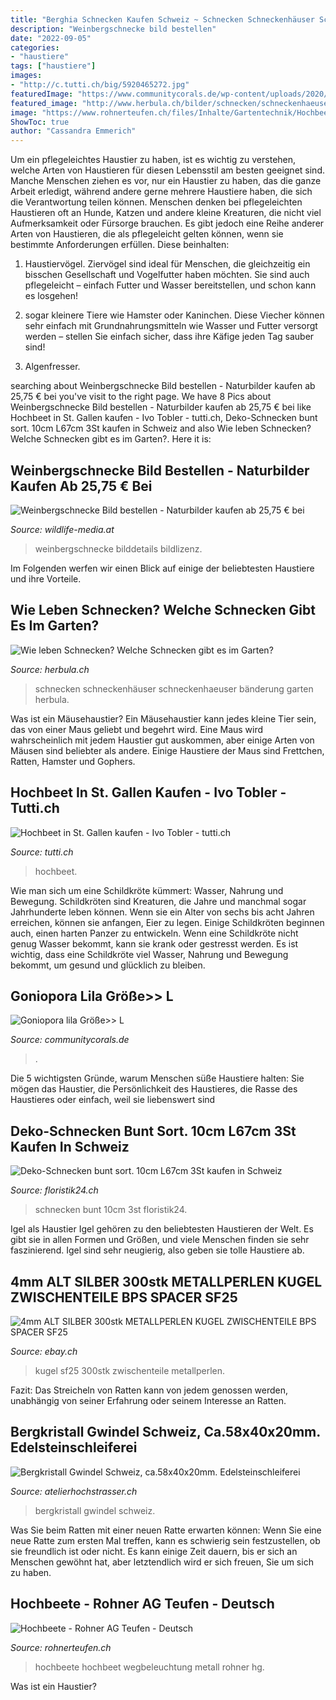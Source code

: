 ```yaml
---
title: "Berghia Schnecken Kaufen Schweiz ~ Schnecken Schneckenhäuser Schneckenhaeuser Bänderung Garten Herbula"
description: "Weinbergschnecke bild bestellen"
date: "2022-09-05"
categories:
- "haustiere"
tags: ["haustiere"]
images:
- "http://c.tutti.ch/big/5920465272.jpg"
featuredImage: "https://www.communitycorals.de/wp-content/uploads/2020/12/128D2AF8-DD61-4AE3-8E2C-4A6FE7FBFA90-scaled.jpeg"
featured_image: "http://www.herbula.ch/bilder/schnecken/schneckenhaeuser-hainbaenderschnecke.jpg"
image: "https://www.rohnerteufen.ch/files/Inhalte/Gartentechnik/Hochbeete/T_Hochbeet_Titelbild_Salat_und_Beleuchtung_Vollformat.jpg"
ShowToc: true
author: "Cassandra Emmerich"
---
```



Um ein pflegeleichtes Haustier zu haben, ist es wichtig zu verstehen, welche Arten von Haustieren für diesen Lebensstil am besten geeignet sind. Manche Menschen ziehen es vor, nur ein Haustier zu haben, das die ganze Arbeit erledigt, während andere gerne mehrere Haustiere haben, die sich die Verantwortung teilen können.
Menschen denken bei pflegeleichten Haustieren oft an Hunde, Katzen und andere kleine Kreaturen, die nicht viel Aufmerksamkeit oder Fürsorge brauchen. Es gibt jedoch eine Reihe anderer Arten von Haustieren, die als pflegeleicht gelten können, wenn sie bestimmte Anforderungen erfüllen. Diese beinhalten:
1) Haustiervögel. Ziervögel sind ideal für Menschen, die gleichzeitig ein bisschen Gesellschaft und Vogelfutter haben möchten. Sie sind auch pflegeleicht – einfach Futter und Wasser bereitstellen, und schon kann es losgehen!

2) sogar kleinere Tiere wie Hamster oder Kaninchen. Diese Viecher können sehr einfach mit Grundnahrungsmitteln wie Wasser und Futter versorgt werden – stellen Sie einfach sicher, dass ihre Käfige jeden Tag sauber sind!

3) Algenfresser.

	

		
searching about Weinbergschnecke Bild bestellen - Naturbilder kaufen ab 25,75 € bei you've visit to the right page. We have 8 Pics about Weinbergschnecke Bild bestellen - Naturbilder kaufen ab 25,75 € bei like Hochbeet in St. Gallen kaufen - Ivo Tobler - tutti.ch, Deko-Schnecken bunt sort. 10cm L67cm 3St kaufen in Schweiz and also Wie leben Schnecken? Welche Schnecken gibt es im Garten?. Here it is:
		
    
## Weinbergschnecke Bild Bestellen - Naturbilder Kaufen Ab 25,75 € Bei

<img loading=lazy src="https://wildlife-media.at/bild/14428/weinbergschnecke.jpg" onerror="this.onerror=null;this.src='https://tse4.mm.bing.net/th?id=OIP.djUnAa_OxxlDpMZoT-4-9wHaE8&amp;pid=15.1';" alt="Weinbergschnecke Bild bestellen - Naturbilder kaufen ab 25,75 € bei">

_Source: wildlife-media.at_

>weinbergschnecke bilddetails bildlizenz. 

	

Im Folgenden werfen wir einen Blick auf einige der beliebtesten Haustiere und ihre Vorteile.

    
## Wie Leben Schnecken? Welche Schnecken Gibt Es Im Garten?

<img loading=lazy src="http://www.herbula.ch/bilder/schnecken/schneckenhaeuser-hainbaenderschnecke.jpg" onerror="this.onerror=null;this.src='https://tse1.mm.bing.net/th?id=OIP.i9PFg89ibE712UTY8PZHIwAAAA&amp;pid=15.1';" alt="Wie leben Schnecken? Welche Schnecken gibt es im Garten?">

_Source: herbula.ch_

>schnecken schneckenhäuser schneckenhaeuser bänderung garten herbula. 

	

Was ist ein Mäusehaustier?
Ein Mäusehaustier kann jedes kleine Tier sein, das von einer Maus geliebt und begehrt wird. Eine Maus wird wahrscheinlich mit jedem Haustier gut auskommen, aber einige Arten von Mäusen sind beliebter als andere. Einige Haustiere der Maus sind Frettchen, Ratten, Hamster und Gophers.

    
## Hochbeet In St. Gallen Kaufen - Ivo Tobler - Tutti.ch

<img loading=lazy src="http://c.tutti.ch/big/5920465272.jpg" onerror="this.onerror=null;this.src='https://tse3.mm.bing.net/th?id=OIP.3Y8HFFWvW5GnYFC6LPmXxgHaFj&amp;pid=15.1';" alt="Hochbeet in St. Gallen kaufen - Ivo Tobler - tutti.ch">

_Source: tutti.ch_

>hochbeet. 

	

Wie man sich um eine Schildkröte kümmert: Wasser, Nahrung und Bewegung.
Schildkröten sind Kreaturen, die Jahre und manchmal sogar Jahrhunderte leben können. Wenn sie ein Alter von sechs bis acht Jahren erreichen, können sie anfangen, Eier zu legen. Einige Schildkröten beginnen auch, einen harten Panzer zu entwickeln. Wenn eine Schildkröte nicht genug Wasser bekommt, kann sie krank oder gestresst werden. Es ist wichtig, dass eine Schildkröte viel Wasser, Nahrung und Bewegung bekommt, um gesund und glücklich zu bleiben.

    
## Goniopora Lila Größe&gt;&gt; L

<img loading=lazy src="https://www.communitycorals.de/wp-content/uploads/2020/12/128D2AF8-DD61-4AE3-8E2C-4A6FE7FBFA90-scaled.jpeg" onerror="this.onerror=null;this.src='https://tse1.mm.bing.net/th?id=OIP.5Qk6QbQ3NzVi72O__lV8rAHaJ4&amp;pid=15.1';" alt="Goniopora lila Größe&gt;&gt; L">

_Source: communitycorals.de_

>. 

	

Die 5 wichtigsten Gründe, warum Menschen süße Haustiere halten: Sie mögen das Haustier, die Persönlichkeit des Haustieres, die Rasse des Haustieres oder einfach, weil sie liebenswert sind

    
## Deko-Schnecken Bunt Sort. 10cm L67cm 3St Kaufen In Schweiz

<img loading=lazy src="https://www.floristik24.ch/media/images/popup/Deko-Schnecken_bunt_176404a.jpg" onerror="this.onerror=null;this.src='https://tse2.mm.bing.net/th?id=OIP.7-Udp6IR3RwOJg_fDsXcRgHaHa&amp;pid=15.1';" alt="Deko-Schnecken bunt sort. 10cm L67cm 3St kaufen in Schweiz">

_Source: floristik24.ch_

>schnecken bunt 10cm 3st floristik24. 

	

Igel als Haustier
Igel gehören zu den beliebtesten Haustieren der Welt. Es gibt sie in allen Formen und Größen, und viele Menschen finden sie sehr faszinierend. Igel sind sehr neugierig, also geben sie tolle Haustiere ab.

    
## 4mm ALT SILBER 300stk METALLPERLEN KUGEL ZWISCHENTEILE BPS SPACER SF25

<img loading=lazy src="http://www.goldselling.com/GS/FRANCE/BEADS/R249E_4.jpg" onerror="this.onerror=null;this.src='https://tse1.mm.bing.net/th?id=OIP.9o_XUAie4vGeWtG8JALpYwHaHa&amp;pid=15.1';" alt="4mm ALT SILBER 300stk METALLPERLEN KUGEL ZWISCHENTEILE BPS SPACER SF25">

_Source: ebay.ch_

>kugel sf25 300stk zwischenteile metallperlen. 

	

Fazit: Das Streicheln von Ratten kann von jedem genossen werden, unabhängig von seiner Erfahrung oder seinem Interesse an Ratten.

    
## Bergkristall Gwindel Schweiz, Ca.58x40x20mm. Edelsteinschleiferei

<img loading=lazy src="https://www.atelierhochstrasser.ch/content/images/thumbs/0011301_bergkristall-gwindel-schweiz-ca58x40x20mm.jpeg" onerror="this.onerror=null;this.src='https://tse4.mm.bing.net/th?id=OIP.bH1dXUceUL0Qq_COq8VlaQHaHa&amp;pid=15.1';" alt="Bergkristall Gwindel Schweiz, ca.58x40x20mm. Edelsteinschleiferei">

_Source: atelierhochstrasser.ch_

>bergkristall gwindel schweiz. 

	

Was Sie beim Ratten mit einer neuen Ratte erwarten können: Wenn Sie eine neue Ratte zum ersten Mal treffen, kann es schwierig sein festzustellen, ob sie freundlich ist oder nicht. Es kann einige Zeit dauern, bis er sich an Menschen gewöhnt hat, aber letztendlich wird er sich freuen, Sie um sich zu haben.

    
## Hochbeete - Rohner AG Teufen - Deutsch

<img loading=lazy src="https://www.rohnerteufen.ch/files/Inhalte/Gartentechnik/Hochbeete/T_Hochbeet_Titelbild_Salat_und_Beleuchtung_Vollformat.jpg" onerror="this.onerror=null;this.src='https://tse1.mm.bing.net/th?id=OIP.9LpYaXlYfl-3jz-soZghxgHaFj&amp;pid=15.1';" alt="Hochbeete - Rohner AG Teufen - Deutsch">

_Source: rohnerteufen.ch_

>hochbeete hochbeet wegbeleuchtung metall rohner hg. 

	

Was ist ein Haustier?


